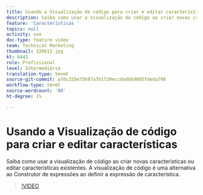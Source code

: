```yaml
---
title: Usando a Visualização de código para criar e editar características
description: Saiba como usar a visualização de código ao criar novas características ou editar características existentes. A visualização de código é uma alternativa ao Construtor de expressões ao definir a expressão de característica.
feature: 'Características '
topics: null
activity: use
doc-type: feature video
team: Technical Marketing
thumbnail: 326613.jpg
kt: 6441
role: Profissional
level: Intermediário
translation-type: tm+mt
source-git-commit: a7dc335e75697a7b1720eccdadbb9605fdeda798
workflow-type: tm+mt
source-wordcount: '80'
ht-degree: 1%

---
```



# Usando a Visualização de código para criar e editar características

Saiba como usar a visualização de código ao criar novas características ou editar características existentes. A visualização de código é uma alternativa ao Construtor de expressões ao definir a expressão de característica.

>[!VIDEO](https://video.tv.adobe.com/v/326613/?quality=12&learn=on)
